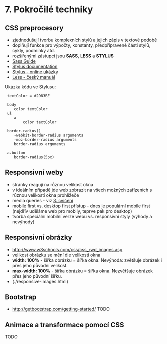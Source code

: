 # 7. Pokročilé techniky

## CSS preprocesory
 * zjednodušují tvorbu komplexních stylů a jejich zápis v textové podobě
 * doplňují funkce pro výpočty, konstanty, předpřipravené části stylů, cykly, podmínky atd.
 * rozšířenými zástupci jsou **SASS**, **LESS** a **STYLUS**
 * [Sass Guide](http://sass-lang.com/guide)
 * [Stylus documentation](https://learnboost.github.io/stylus/)
 * [Stylus - online ukázky](https://learnboost.github.io/stylus/try.html)
 * [Less - český manuál](http://www.lesscss.cz/)

Ukázka kódu ve Stylusu:

```stylus
 textColor = #2D83BE

 body
    color textColor
 ul
    a
        color textColor

 border-radius()
    -webkit-border-radius arguments
    -moz-border-radius arguments
    border-radius arguments

 a.button
    border-radius(5px)
```

## Responsivní weby
* stránky reagují na různou velikost okna
* v ideálním případě jde web zobrazit na všech možných zařízeních s různou velikostí okna prohlížeče
* media queries - viz [3. cvičení](../03-css-uvod#media)
* mobile first vs. desktop first přístup - dnes je populární mobile first (nejdřív uděláme web pro mobily, teprve pak pro desktop)
* tvorba speciální mobilní verze webu vs. responsivní styly (výhody a nevýhody)


## Responsivní obrázky

* http://www.w3schools.com/css/css_rwd_images.asp
* velikost obrázku se mění dle velikosti okna
* **width: 100%** - šířka obrázku = šířka okna. Nevýhoda: zvětšuje obrázek i přes jeho původní velikost.
* **max-width: 100%** - šířka obrázku = šířka okna. Nezvětšuje obrázek přes jeho původní šířku.
* (./responsive-images.html)

## Bootstrap
 * http://getbootstrap.com/getting-started/
TODO


## Animace a transformace pomocí CSS
TODO


